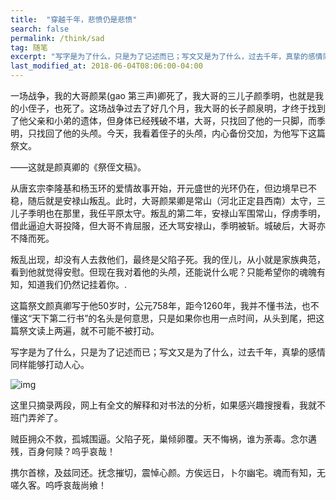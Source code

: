 ```yaml
---
title:  "穿越千年，悲愤仍是悲愤"
search: false
permalink: /think/sad
tag: 随笔
excerpt: "写字是为了什么，只是为了记述而已；写文又是为了什么，过去千年，真挚的感情同样能够打动人心。"
last_modified_at: 2018-06-04T08:06:00-04:00
---
```


一场战争，我的大哥颜杲(gao 第三声)卿死了，我大哥的三儿子颜季明，也就是我的小侄子，也死了。这场战争过去了好几个月，我大哥的长子颜泉明，才终于找到了他父亲和小弟的遗体，但身体已经残破不堪，大哥，只找回了他的一只脚，而季明，只找回了他的头颅。今天，我看着侄子的头颅，内心备份交加，为他写下这篇祭文。

——这就是颜真卿的《祭侄文稿》。

从唐玄宗李隆基和杨玉环的爱情故事开始，开元盛世的光环仍在，但边境早已不稳，随后就是安禄山叛乱。此时，大哥颜杲卿是常山（河北正定县西南）太守，三儿子季明也在那里，我任平原太守。叛乱的第二年，安禄山军围常山，俘虏季明，借此逼迫大哥投降，但大哥不肯屈服，还大骂安禄山，季明被斩。城破后，大哥亦不降而死。

叛乱出现，却没有人去救他们，最终是父陷子死。我的侄儿，从小就是家族典范，看到他就觉得安慰。但现在我对着他的头颅，还能说什么呢？只能希望你的魂魄有知，知道我们仍然记挂着你。.

这篇祭文颜真卿写于他50岁时，公元758年，距今1260年，我并不懂书法，也不懂这“天下第二行书”的名头是何意思，只是如果你也用一点时间，从头到尾，把这篇祭文读上两遍，就不可能不被打动。

写字是为了什么，只是为了记述而已；写文又是为了什么，过去千年，真挚的感情同样能够打动人心。

![img](https://mmbiz.qpic.cn/mmbiz_jpg/fgOI29GemllAZFBPS5rc22o22PKJTzoDevKeecVZ7zJruU6ibds6BxFxTkvyGhiccVB8SDuk0TicpH7FY9Qy7QZhg/640?wx_fmt=jpeg)

这里只摘录两段，网上有全文的解释和对书法的分析，如果感兴趣搜搜看，我就不班门弄斧了。

贼臣拥众不救，孤城围逼。父陷子死，巢倾卵覆。天不悔祸，谁为荼毒。念尔遘残，百身何赎？呜乎哀哉！

携尔首榇，及兹同还。抚念摧切，震悼心颜。方俟远日，卜尔幽宅。魂而有知，无嗟久客。呜呼哀哉尚飨！ 